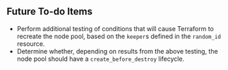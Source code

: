## Future To-do Items

* Perform additional testing  of conditions that will cause Terraform to recreate the node pool, based on the `keeper`s defined in the `random_id` resource.
* Determine whether, depending on results from the above testing, the node pool should have a `create_before_destroy` lifecycle.
